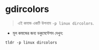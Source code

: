 # gdircolors

> এই কমান্ড একটি উপনাম `-p linux dircolors`.

- মূল কমান্ডের জন্য ডকুমেন্টেশন দেখুন:

`tldr -p linux dircolors`
